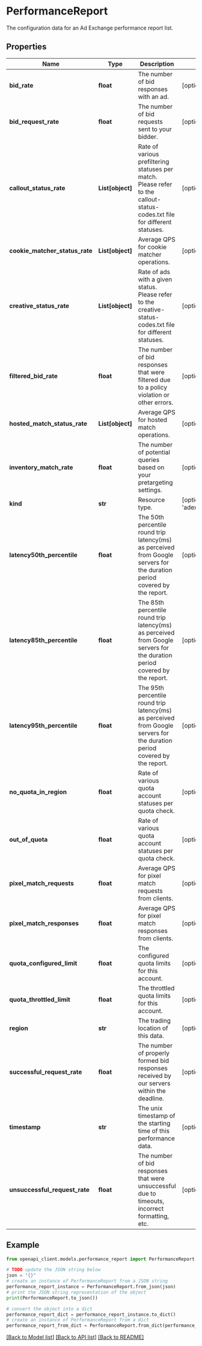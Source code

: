 # PerformanceReport

The configuration data for an Ad Exchange performance report list.

## Properties

Name | Type | Description | Notes
------------ | ------------- | ------------- | -------------
**bid_rate** | **float** | The number of bid responses with an ad. | [optional] 
**bid_request_rate** | **float** | The number of bid requests sent to your bidder. | [optional] 
**callout_status_rate** | **List[object]** | Rate of various prefiltering statuses per match. Please refer to the callout-status-codes.txt file for different statuses. | [optional] 
**cookie_matcher_status_rate** | **List[object]** | Average QPS for cookie matcher operations. | [optional] 
**creative_status_rate** | **List[object]** | Rate of ads with a given status. Please refer to the creative-status-codes.txt file for different statuses. | [optional] 
**filtered_bid_rate** | **float** | The number of bid responses that were filtered due to a policy violation or other errors. | [optional] 
**hosted_match_status_rate** | **List[object]** | Average QPS for hosted match operations. | [optional] 
**inventory_match_rate** | **float** | The number of potential queries based on your pretargeting settings. | [optional] 
**kind** | **str** | Resource type. | [optional] [default to 'adexchangebuyer#performanceReport']
**latency50th_percentile** | **float** | The 50th percentile round trip latency(ms) as perceived from Google servers for the duration period covered by the report. | [optional] 
**latency85th_percentile** | **float** | The 85th percentile round trip latency(ms) as perceived from Google servers for the duration period covered by the report. | [optional] 
**latency95th_percentile** | **float** | The 95th percentile round trip latency(ms) as perceived from Google servers for the duration period covered by the report. | [optional] 
**no_quota_in_region** | **float** | Rate of various quota account statuses per quota check. | [optional] 
**out_of_quota** | **float** | Rate of various quota account statuses per quota check. | [optional] 
**pixel_match_requests** | **float** | Average QPS for pixel match requests from clients. | [optional] 
**pixel_match_responses** | **float** | Average QPS for pixel match responses from clients. | [optional] 
**quota_configured_limit** | **float** | The configured quota limits for this account. | [optional] 
**quota_throttled_limit** | **float** | The throttled quota limits for this account. | [optional] 
**region** | **str** | The trading location of this data. | [optional] 
**successful_request_rate** | **float** | The number of properly formed bid responses received by our servers within the deadline. | [optional] 
**timestamp** | **str** | The unix timestamp of the starting time of this performance data. | [optional] 
**unsuccessful_request_rate** | **float** | The number of bid responses that were unsuccessful due to timeouts, incorrect formatting, etc. | [optional] 

## Example

```python
from openapi_client.models.performance_report import PerformanceReport

# TODO update the JSON string below
json = "{}"
# create an instance of PerformanceReport from a JSON string
performance_report_instance = PerformanceReport.from_json(json)
# print the JSON string representation of the object
print(PerformanceReport.to_json())

# convert the object into a dict
performance_report_dict = performance_report_instance.to_dict()
# create an instance of PerformanceReport from a dict
performance_report_from_dict = PerformanceReport.from_dict(performance_report_dict)
```
[[Back to Model list]](../README.md#documentation-for-models) [[Back to API list]](../README.md#documentation-for-api-endpoints) [[Back to README]](../README.md)



